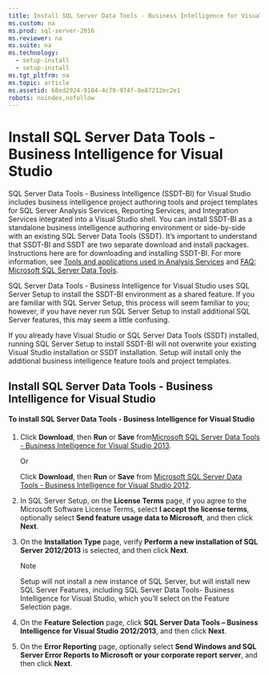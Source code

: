 ```yaml
---
title: Install SQL Server Data Tools - Business Intelligence for Visual Studio
ms.custom: na
ms.prod: sql-server-2016
ms.reviewer: na
ms.suite: na
ms.technology: 
  - setup-install
  - setup-install
ms.tgt_pltfrm: na
ms.topic: article
ms.assetid: 68ed2924-9104-4c79-974f-0e87212ec2e1
robots: noindex,nofollow
---
```

# Install SQL Server Data Tools - Business Intelligence for Visual Studio
  SQL Server Data Tools \- Business Intelligence \(SSDT\-BI\) for Visual Studio includes business intelligence project authoring tools and project templates for SQL Server Analysis Services, Reporting Services, and Integration Services integrated into a Visual Studio shell. You can install SSDT\-BI as a standalone business intelligence authoring environment or side\-by\-side with an existing SQL Server Data Tools \(SSDT\). It’s important to understand that SSDT\-BI and SSDT are two separate download and install packages. Instructions here are for downloading and installing SSDT\-BI. For more information, see [Tools and applications used in Analysis Services](../../Topics\TopicNameNotContainA/Tools-and-applications-used-in-Analysis-Services.md) and [FAQ: Microsoft SQL Server Data Tools](http://msdn.microsoft.com/data/hh322942).  
  
 SQL Server Data Tools \- Business Intelligence for Visual Studio uses SQL Server Setup to install the SSDT\-BI environment as a shared feature. If you are familiar with SQL Server Setup, this process will seem familiar to you; however, if you have never run SQL Server Setup to install additional SQL Server features, this may seem a little confusing.  
  
 If you already have Visual Studio or SQL Server Data Tools \(SSDT\) installed, running SQL Server Setup to install SSDT\-BI will not overwrite your existing Visual Studio installation or SSDT installation. Setup will install only the additional business intelligence feature tools and project templates.  
  
## Install SQL Server Data Tools \- Business Intelligence for Visual Studio  
  
#### To install SQL Server Data Tools \- Business Intelligence for Visual Studio  
  
1.  Click **Download**, then **Run** or **Save** from[Microsoft SQL Server Data Tools \- Business Intelligence for Visual Studio 2013](http://go.microsoft.com/fwlink/p/?LinkId=396526).  
  
     Or  
  
     Click **Download**, then **Run** or **Save** from [Microsoft SQL Server Data Tools \- Business Intelligence for Visual Studio 2012](http://go.microsoft.com/fwlink/p/?LinkID=273673).  
  
2.  In SQL Server Setup, on the **License Terms** page, if you agree to the Microsoft Software License Terms, select **I accept the license terms**, optionally select **Send feature usage data to Microsoft**, and then click  **Next**.  
  
3.  On the **Installation Type** page, verify **Perform a new installation of SQL Server 2012\/2013** is selected, and then click **Next**.  
  
    > [!NOTE]  
    >  Setup will not install a new instance of SQL Server, but will install new SQL Server Features, including SQL Server Data Tools\- Business Intelligence for Visual Studio, which you’ll select on the Feature Selection page.  
  
4.  On the **Feature Selection** page, click **SQL Server Data Tools – Business Intelligence for Visual Studio 2012\/2013**, and then click **Next**.  
  
5.  On the **Error Reporting** page, optionally select **Send Windows and SQL Server Error Reports to Microsoft or your corporate report server**, and then click **Next**.  
  
  